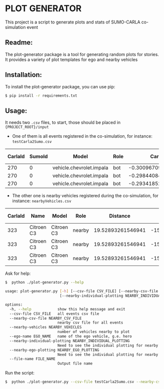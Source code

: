 # PLOT GENERATOR

This project is a script to generate plots and stats of SUMO-CARLA co-simulation event

## Readme:

The plot-generator package is a tool for generating random plots for stories. It provides a variety of plot templates for ego and nearby vehicles

## Installation:

To install the plot-generator package, you can use pip:

```sh
$ pip install -r requirements.txt
```

## Usage:

It needs two `.csv` files, to start, those should be placed in `{PROJECT_ROOT}/input`

- One of them is all events registered in the co-simulation, for instance: `testCarla2Sumo.csv`

| CarlaId | SumoId | Model                    | Role | Carla X              | Carla Y           | Carla Z | SUMO X             | SUMO Y             | SUMO Z | SUMO Vector X     | SUMO Vector Y     | SUMO Vector Z      | time               |
| ------- | ------ | ------------------------ | ---- | -------------------- | ----------------- | ------- | ------------------ | ------------------ | ------ | ----------------- | ----------------- | ------------------ | ------------------ |
| 270     | 0      | vehicle.chevrolet.impala | bot  | -0.30096709728240967 | 304.2039794921875 | 0.0     | 503.761474609375   | 122.02994537353516 | 0.0    | 2.684596538543701 | 1.026368260383606 | 0.7075497508049011 | 1700519357.715146  |
| 270     | 0      | vehicle.chevrolet.impala | bot  | -0.2984408438205719  | 304.197998046875  | 0.0     | 503.7639465332031  | 122.03594970703125 | 0.0    | 2.684596538543701 | 1.026368260383606 | 0.7075497508049011 | 1700519357.7636142 |
| 270     | 0      | vehicle.chevrolet.impala | bot  | -0.2934185266494751  | 304.18603515625   | 0.0     | 503.76885986328125 | 122.04798126220703 | 0.0    | 2.684596538543701 | 1.026368260383606 | 0.7075497508049011 | 1700519357.8264205 |

- The other one is nearby vehicles registered during the co-simulation, for instance: `nearbyVehicles.csv`

| CarlaId | Name       | Model      | Role   | Distance          | Carla X             | Carla Y           | Carla Z | time               |
| ------- | ---------- | ---------- | ------ | ----------------- | ------------------- | ----------------- | ------- | ------------------ |
| 323     | Citroen C3 | Citroen C3 | nearby | 19.52893261546941 | -15.420184135437012 | 131.9491424560547 | 0.0     | 1700519419.6671655 |
| 323     | Citroen C3 | Citroen C3 | nearby | 19.52893261546941 | -15.420184135437012 | 131.9491424560547 | 0.0     | 1700519419.685871  |
| 323     | Citroen C3 | Citroen C3 | nearby | 19.52893261546941 | -15.420184135437012 | 131.9491424560547 | 0.0     | 1700519419.699387  |

Ask for help:

```sh
$  python ./plot-generator.py --help
```

```sh
usage: plot-generator.py [-h] [--csv-file CSV_FILE] [--nearby-csv-file NEARBY_CSV_FILE] [--nearby-vehicles NEARBY_VEHICLES] [--ego-name EGO_NAME]
                         [--nearby-individual-plotting NEARBY_INDIVIDUAL_PLOTTING] [--nearby-ego-plotting NEARBY_EGO_PLOTTING] [--file-name FILE_NAME]

options:
  -h, --help            show this help message and exit
  --csv-file CSV_FILE   all events csv file
  --nearby-csv-file NEARBY_CSV_FILE
                        nearby csv file for all events
  --nearby-vehicles NEARBY_VEHICLES
                        number of vehicles nearby to plot
  --ego-name EGO_NAME   name of the ego vehicle, g.e. hero
  --nearby-individual-plotting NEARBY_INDIVIDUAL_PLOTTING
                        Need to see the individual plotting for nearby vehicles?
  --nearby-ego-plotting NEARBY_EGO_PLOTTING
                        Need to see the individual plotting for nearby vehicles with ego?
  --file-name FILE_NAME
                        Output file name
```

Run the script:

```sh
$  python ./plot-generator.py --csv-file testCarla2Sumo.csv --nearby-csv-file nearbyVehicles.csv --nearby-vehicles 3 --ego-name hero
```
